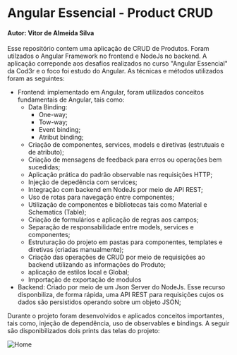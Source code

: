 # Angular Essencial - Product CRUD
#### Autor: Vitor de Almeida Silva

Esse repositório contem uma aplicação de CRUD de Produtos. Foram utilzados o Angular Framework no frontend e NodeJs no backend. A aplicação correponde aos desafios realizados no curso "Angular Essencial" da Cod3r e o foco foi estudo do Angular. As técnicas e métodos utilizados foram as seguintes:
- Frontend: implementado em Angular, foram utilizados conceitos fundamentais de Angular, tais como:
    - Data Binding:
        - One-way;
        - Tow-way;
        - Event binding;
        - Atribut binding;
    - Criação de componentes, services, models e diretivas (estrutuais e de atributo);
    - Criação de mensagens de feedback para erros ou operações bem sucedidas;
    - Aplicação prática do padrão observable nas requisições HTTP;
    - Injeção de depedência com services;
    - Integração com backend em NodeJs por meio de API REST;
    - Uso de rotas para navegação entre componentes;
    - Utilização de componentes e bibliotecas tais como Material e Schematics (Table);
    - Criação de formulários e aplicação de regras aos campos;
    - Separação de responsabilidade entre models, services e componentes;
    - Estruturação do projeto em pastas para componentes, templates e diretivas (criadas manualmente);
    - Criação das operações de CRUD por meio de requisições ao backend utilizando as informações do Produto;
    - aplicação de estilos local e Global;
    - Importação de exportação de modulos
- Backend: Criado por meio de um Json Server do NodeJs. Esse recurso disponbiliza, de forma rápida, uma API REST para requisições cujos os dados são persistidos operando sobre um objeto JSON;

Durante o projeto foram desenvolvidos e aplicados conceitos importantes, tais como, injeção de dependência, uso de observables e bindings. A seguir são disponibilizados dois prints das telas do projeto:

![Home]()